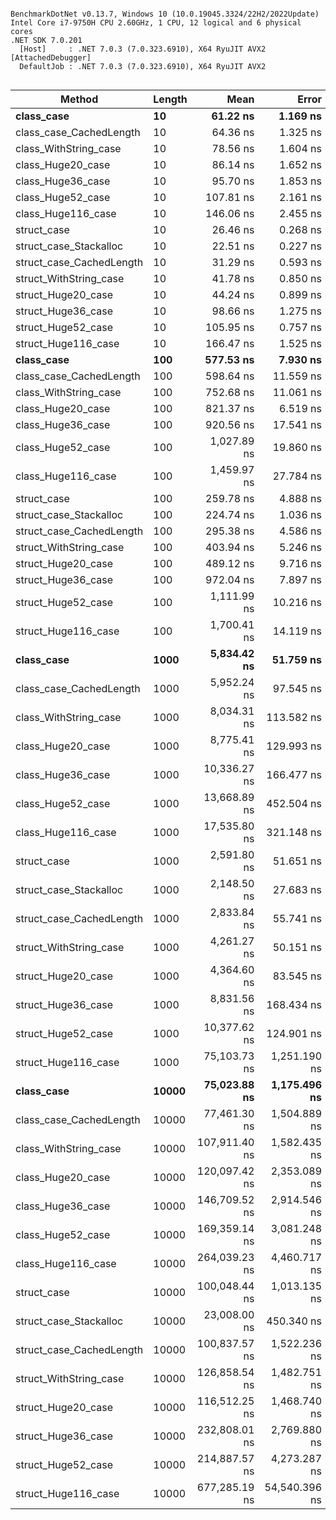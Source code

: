 ```

BenchmarkDotNet v0.13.7, Windows 10 (10.0.19045.3324/22H2/2022Update)
Intel Core i7-9750H CPU 2.60GHz, 1 CPU, 12 logical and 6 physical cores
.NET SDK 7.0.201
  [Host]     : .NET 7.0.3 (7.0.323.6910), X64 RyuJIT AVX2 [AttachedDebugger]
  DefaultJob : .NET 7.0.3 (7.0.323.6910), X64 RyuJIT AVX2


```
|                   Method | Length |          Mean |         Error |         StdDev |        Median | Rank |     Gen0 |     Gen1 |     Gen2 | Allocated |
|------------------------- |------- |--------------:|--------------:|---------------:|--------------:|-----:|---------:|---------:|---------:|----------:|
|               **class_case** |     **10** |      **61.22 ns** |      **1.169 ns** |       **1.093 ns** |      **61.15 ns** |    **6** |   **0.0548** |        **-** |        **-** |     **344 B** |
|  class_case_CachedLength |     10 |      64.36 ns |      1.325 ns |       2.178 ns |      63.53 ns |    7 |   0.0548 |        - |        - |     344 B |
|    class_WithString_case |     10 |      78.56 ns |      1.604 ns |       2.851 ns |      77.98 ns |    8 |   0.0675 |        - |        - |     424 B |
|        class_Huge20_case |     10 |      86.14 ns |      1.652 ns |       1.545 ns |      85.40 ns |    9 |   0.0802 |   0.0001 |        - |     504 B |
|        class_Huge36_case |     10 |      95.70 ns |      1.853 ns |       2.993 ns |      95.33 ns |   10 |   0.1057 |   0.0001 |        - |     664 B |
|        class_Huge52_case |     10 |     107.81 ns |      2.161 ns |       4.606 ns |     106.88 ns |   12 |   0.1312 |   0.0002 |        - |     824 B |
|       class_Huge116_case |     10 |     146.06 ns |      2.455 ns |       2.177 ns |     145.54 ns |   13 |   0.2332 |   0.0010 |        - |    1464 B |
|              struct_case |     10 |      26.46 ns |      0.268 ns |       0.238 ns |      26.44 ns |    2 |   0.0293 |        - |        - |     184 B |
|   struct_case_Stackalloc |     10 |      22.51 ns |      0.227 ns |       0.212 ns |      22.43 ns |    1 |        - |        - |        - |         - |
| struct_case_CachedLength |     10 |      31.29 ns |      0.593 ns |       0.526 ns |      31.26 ns |    3 |   0.0293 |        - |        - |     184 B |
|   struct_WithString_case |     10 |      41.78 ns |      0.850 ns |       1.012 ns |      41.58 ns |    4 |   0.0293 |        - |        - |     184 B |
|       struct_Huge20_case |     10 |      44.24 ns |      0.899 ns |       0.883 ns |      44.20 ns |    5 |   0.0357 |        - |        - |     224 B |
|       struct_Huge36_case |     10 |      98.66 ns |      1.275 ns |       1.193 ns |      98.04 ns |   11 |   0.0612 |        - |        - |     384 B |
|       struct_Huge52_case |     10 |     105.95 ns |      0.757 ns |       0.671 ns |     105.99 ns |   12 |   0.0867 |        - |        - |     544 B |
|      struct_Huge116_case |     10 |     166.47 ns |      1.525 ns |       1.351 ns |     166.68 ns |   14 |   0.1886 |        - |        - |    1184 B |
|               **class_case** |    **100** |     **577.53 ns** |      **7.930 ns** |       **7.029 ns** |     **577.36 ns** |   **20** |   **0.5131** |   **0.0038** |        **-** |    **3224 B** |
|  class_case_CachedLength |    100 |     598.64 ns |     11.559 ns |      13.760 ns |     593.62 ns |   21 |   0.5131 |   0.0038 |        - |    3224 B |
|    class_WithString_case |    100 |     752.68 ns |     11.061 ns |       9.236 ns |     750.01 ns |   22 |   0.6409 |   0.0095 |        - |    4024 B |
|        class_Huge20_case |    100 |     821.37 ns |      6.519 ns |       5.444 ns |     821.56 ns |   23 |   0.7687 |   0.0134 |        - |    4824 B |
|        class_Huge36_case |    100 |     920.56 ns |     17.541 ns |      17.227 ns |     917.46 ns |   24 |   1.0233 |   0.0238 |        - |    6424 B |
|        class_Huge52_case |    100 |   1,027.89 ns |     19.860 ns |      17.606 ns |   1,027.65 ns |   26 |   1.2779 |   0.0362 |        - |    8024 B |
|       class_Huge116_case |    100 |   1,459.97 ns |     27.784 ns |      25.989 ns |   1,455.40 ns |   28 |   2.2984 |   0.1144 |        - |   14424 B |
|              struct_case |    100 |     259.78 ns |      4.888 ns |       4.082 ns |     258.64 ns |   16 |   0.2584 |        - |        - |    1624 B |
|   struct_case_Stackalloc |    100 |     224.74 ns |      1.036 ns |       0.865 ns |     224.58 ns |   15 |        - |        - |        - |         - |
| struct_case_CachedLength |    100 |     295.38 ns |      4.586 ns |       3.829 ns |     295.51 ns |   17 |   0.2584 |        - |        - |    1624 B |
|   struct_WithString_case |    100 |     403.94 ns |      5.246 ns |       4.907 ns |     403.06 ns |   18 |   0.2584 |        - |        - |    1624 B |
|       struct_Huge20_case |    100 |     489.12 ns |      9.716 ns |      10.799 ns |     485.93 ns |   19 |   0.3223 |        - |        - |    2024 B |
|       struct_Huge36_case |    100 |     972.04 ns |      7.897 ns |       7.000 ns |     969.80 ns |   25 |   0.5779 |        - |        - |    3624 B |
|       struct_Huge52_case |    100 |   1,111.99 ns |     10.216 ns |       9.556 ns |   1,110.38 ns |   27 |   0.8316 |        - |        - |    5224 B |
|      struct_Huge116_case |    100 |   1,700.41 ns |     14.119 ns |      11.023 ns |   1,699.72 ns |   29 |   1.8482 |        - |        - |   11624 B |
|               **class_case** |   **1000** |   **5,834.42 ns** |     **51.759 ns** |      **43.221 ns** |   **5,821.19 ns** |   **35** |   **5.0964** |   **0.5035** |        **-** |   **32024 B** |
|  class_case_CachedLength |   1000 |   5,952.24 ns |     97.545 ns |      91.244 ns |   5,926.49 ns |   36 |   5.0964 |   0.5035 |        - |   32024 B |
|    class_WithString_case |   1000 |   8,034.31 ns |    113.582 ns |     100.687 ns |   8,014.88 ns |   37 |   6.3782 |   0.7019 |        - |   40024 B |
|        class_Huge20_case |   1000 |   8,775.41 ns |    129.993 ns |     115.236 ns |   8,767.54 ns |   38 |   7.6447 |   1.0223 |        - |   48024 B |
|        class_Huge36_case |   1000 |  10,336.27 ns |    166.477 ns |     139.016 ns |  10,325.03 ns |   39 |  10.1929 |   1.6937 |        - |   64024 B |
|        class_Huge52_case |   1000 |  13,668.89 ns |    452.504 ns |   1,327.117 ns |  13,497.46 ns |   40 |  12.7411 |   2.5482 |        - |   80024 B |
|       class_Huge116_case |   1000 |  17,535.80 ns |    321.148 ns |     268.173 ns |  17,486.82 ns |   41 |  22.9492 |   6.0425 |        - |  144024 B |
|              struct_case |   1000 |   2,591.80 ns |     51.651 ns |      55.266 ns |   2,584.56 ns |   31 |   2.5444 |        - |        - |   16024 B |
|   struct_case_Stackalloc |   1000 |   2,148.50 ns |     27.683 ns |      23.116 ns |   2,142.10 ns |   30 |        - |        - |        - |         - |
| struct_case_CachedLength |   1000 |   2,833.84 ns |     55.741 ns |      91.584 ns |   2,811.73 ns |   32 |   2.5444 |        - |        - |   16024 B |
|   struct_WithString_case |   1000 |   4,261.27 ns |     50.151 ns |      46.911 ns |   4,244.37 ns |   33 |   2.5406 |        - |        - |   16024 B |
|       struct_Huge20_case |   1000 |   4,364.60 ns |     83.545 ns |      89.393 ns |   4,365.82 ns |   34 |   3.1815 |        - |        - |   20024 B |
|       struct_Huge36_case |   1000 |   8,831.56 ns |    168.434 ns |     157.553 ns |   8,871.31 ns |   38 |   5.7068 |        - |        - |   36024 B |
|       struct_Huge52_case |   1000 |  10,377.62 ns |    124.901 ns |     104.298 ns |  10,386.16 ns |   39 |   8.2550 |        - |        - |   52024 B |
|      struct_Huge116_case |   1000 |  75,103.73 ns |  1,251.190 ns |   1,109.147 ns |  74,744.89 ns |   43 | 181.6406 | 181.6406 |  30.2734 |  116034 B |
|               **class_case** |  **10000** |  **75,023.88 ns** |  **1,175.496 ns** |   **1,099.560 ns** |  **74,988.70 ns** |   **43** |  **50.7813** |  **16.9678** |        **-** |  **320024 B** |
|  class_case_CachedLength |  10000 |  77,461.30 ns |  1,504.889 ns |   2,298.124 ns |  76,418.38 ns |   44 |  50.7813 |  16.9678 |        - |  320024 B |
|    class_WithString_case |  10000 | 107,911.40 ns |  1,582.435 ns |   1,321.405 ns | 107,770.70 ns |   46 |  63.5986 |  22.7051 |        - |  400024 B |
|        class_Huge20_case |  10000 | 120,097.42 ns |  2,353.089 ns |   3,521.993 ns | 118,648.06 ns |   48 |  76.4160 |  38.0859 |        - |  480024 B |
|        class_Huge36_case |  10000 | 146,709.52 ns |  2,914.546 ns |   2,862.474 ns | 146,180.68 ns |   50 | 101.8066 |  57.6172 |        - |  640024 B |
|        class_Huge52_case |  10000 | 169,359.14 ns |  3,081.248 ns |   4,113.377 ns | 168,230.03 ns |   51 | 127.4414 |  87.8906 |        - |  800024 B |
|       class_Huge116_case |  10000 | 264,039.23 ns |  4,460.717 ns |   4,580.828 ns | 263,900.34 ns |   54 | 229.4922 | 163.5742 |        - | 1440024 B |
|              struct_case |  10000 | 100,048.44 ns |  1,013.135 ns |     947.687 ns | 100,189.06 ns |   45 | 239.5020 | 239.5020 |  39.9170 |  160037 B |
|   struct_case_Stackalloc |  10000 |  23,008.00 ns |    450.340 ns |     585.570 ns |  22,841.05 ns |   42 |        - |        - |        - |         - |
| struct_case_CachedLength |  10000 | 100,837.57 ns |  1,522.236 ns |   1,271.136 ns | 100,806.30 ns |   45 | 239.5020 | 239.5020 |  39.9170 |  160037 B |
|   struct_WithString_case |  10000 | 126,858.54 ns |  1,482.751 ns |   1,386.966 ns | 126,753.00 ns |   49 | 239.0137 | 239.0137 |  39.7949 |  160037 B |
|       struct_Huge20_case |  10000 | 116,512.25 ns |  1,468.740 ns |   1,302.000 ns | 116,683.04 ns |   47 | 178.5889 | 178.5889 |  51.0254 |  200040 B |
|       struct_Huge36_case |  10000 | 232,808.01 ns |  2,769.880 ns |   2,590.948 ns | 232,569.21 ns |   53 | 285.4004 | 285.4004 |  81.5430 |  360051 B |
|       struct_Huge52_case |  10000 | 214,887.57 ns |  4,273.287 ns |   8,435.051 ns | 214,718.38 ns |   52 | 145.0195 | 145.0195 | 109.6191 |  520057 B |
|      struct_Huge116_case |  10000 | 677,285.19 ns | 54,540.396 ns | 160,813.587 ns | 750,873.95 ns |   55 | 196.7773 | 196.7773 | 194.3359 | 1160084 B |
